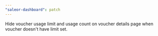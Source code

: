 ```yaml
---
"saleor-dashboard": patch
---
```


Hide voucher usage limit and usage count on voucher details page when voucher doesn't have limit set.
